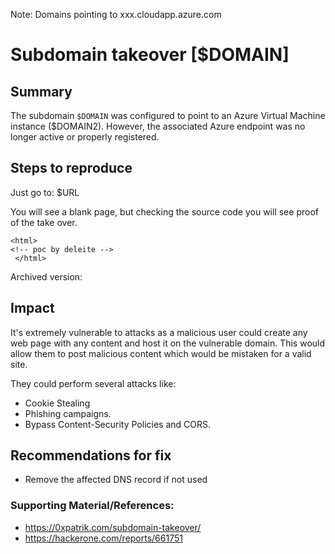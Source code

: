 
Note: Domains pointing to xxx.cloudapp.azure.com

# Subdomain takeover [$DOMAIN]

## Summary

The subdomain `$DOMAIN` was configured to point to an Azure Virtual Machine instance ($DOMAIN2). However, the associated Azure endpoint was no longer active or properly registered. 

## Steps to reproduce
 
Just go to: $URL

You will see a blank page, but checking the source code you will see proof of the take over. 

```
<html>  
<!-- poc by deleite --> 
 </html>
```

Archived version: 


## Impact

It's extremely vulnerable to attacks as a malicious user could create any web page with any content and host it on the vulnerable domain. This would allow them to post malicious content which would be mistaken for a valid site. 

They could perform several attacks like:
 - Cookie Stealing
 - Phishing campaigns. 
 - Bypass Content-Security Policies and CORS.

 
## Recommendations for fix

* Remove the affected DNS record if not used 
 

### Supporting Material/References:

 - https://0xpatrik.com/subdomain-takeover/
 - https://hackerone.com/reports/661751
